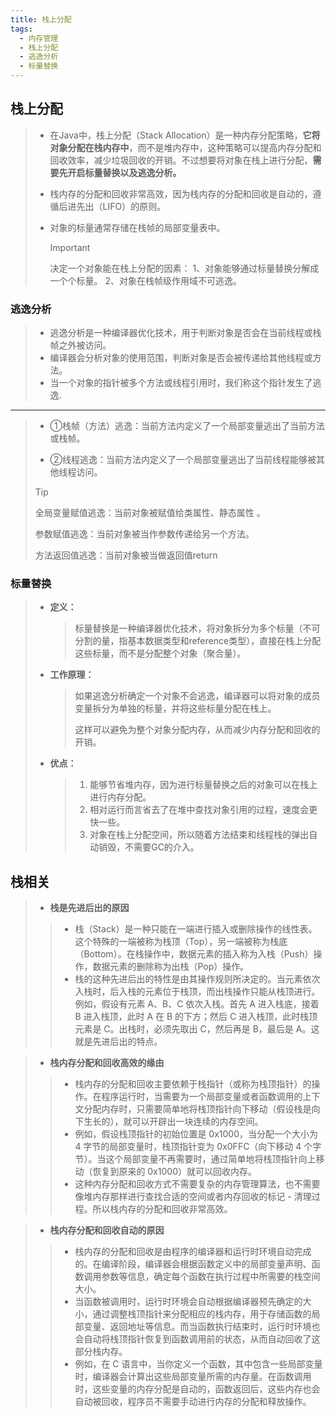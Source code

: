 ```yaml
---
title: 栈上分配
tags:
  - 内存管理
  - 栈上分配
  - 逃逸分析
  - 标量替换
---
```



## 栈上分配 

> - 在Java中，栈上分配（Stack Allocation）是一种内存分配策略，**它将对象分配在栈内存中**，而不是堆内存中，这种策略可以提高内存分配和回收效率，减少垃圾回收的开销。不过想要将对象在栈上进行分配，**需要先开启标量替换以及逃逸分析。**
>
> - 栈内存的分配和回收非常高效，因为栈内存的分配和回收是自动的，遵循后进先出（LIFO）的原则。
>
> - 对象的标量通常存储在栈帧的局部变量表中。
>
>   > [!IMPORTANT]
>   >
>   > 决定一个对象能在栈上分配的因素：
>   >   1、对象能够通过标量替换分解成一个个标量。
>   >   2、对象在栈帧级作用域不可逃逸。

### 逃逸分析

> -  逃逸分析是一种编译器优化技术，用于判断对象是否会在当前线程或栈帧之外被访问。
> - 编译器会分析对象的使用范围，判断对象是否会被传递给其他线程或方法。
> - 当一个对象的指针被多个方法或线程引用时，我们称这个指针发生了逃逸.

-------------------------------------------

> - ①栈帧（方法）逃逸：当前方法内定义了一个局部变量逃出了当前方法或栈帧。
>
> - ②线程逃逸：当前方法内定义了一个局部变量逃出了当前线程能够被其他线程访问。
>
> > [!TIP]
> >
> > 全局变量赋值逃逸：当前对象被赋值给类属性、静态属性 。
> >
> > 参数赋值逃逸：当前对象被当作参数传递给另一个方法。
> >
> > 方法返回值逃逸：当前对象被当做返回值return

### 标量替换

> - **定义：**
>
>   > 标量替换是一种编译器优化技术，将对象拆分为多个标量（不可分割的量，指基本数据类型和reference类型），直接在栈上分配这些标量，而不是分配整个对象（聚合量）。
>
> - **工作原理：**
>
>   > 如果逃逸分析确定一个对象不会逃逸，编译器可以将对象的成员变量拆分为单独的标量，并将这些标量分配在栈上。
>   >
>   > 这样可以避免为整个对象分配内存，从而减少内存分配和回收的开销。
>
> - **优点：** 
>
>   >1. 能够节省堆内存，因为进行标量替换之后的对象可以在栈上进行内存分配。
>   >2. 相对运行而言省去了在堆中查找对象引用的过程，速度会更快一些。
>   >3. 对象在栈上分配空间，所以随着方法结束和线程栈的弹出自动销毁，不需要GC的介入。

## 栈相关

> - **栈是先进后出的原因**
>
> > - 栈（Stack）是一种只能在一端进行插入或删除操作的线性表。这个特殊的一端被称为栈顶（Top），另一端被称为栈底（Bottom）。在栈操作中，数据元素的插入称为入栈（Push）操作，数据元素的删除称为出栈（Pop）操作。
> > - 栈的这种先进后出的特性是由其操作规则所决定的。当元素依次入栈时，后入栈的元素位于栈顶，而出栈操作只能从栈顶进行。例如，假设有元素 A、B、C 依次入栈。首先 A 进入栈底，接着 B 进入栈顶，此时 A 在 B 的下方；然后 C 进入栈顶，此时栈顶元素是 C。出栈时，必须先取出 C，然后再是 B，最后是 A。这就是先进后出的特点。

>- **栈内存分配和回收高效的缘由**
>
>> - 栈内存的分配和回收主要依赖于栈指针（或称为栈顶指针）的操作。在程序运行时，当需要为一个局部变量或者函数调用的上下文分配内存时，只需要简单地将栈顶指针向下移动（假设栈是向下生长的），就可以开辟出一块连续的内存空间。
>> - 例如，假设栈顶指针的初始位置是 0x1000，当分配一个大小为 4 字节的局部变量时，栈顶指针变为 0x0FFC（向下移动 4 个字节）。当这个局部变量不再需要时，通过简单地将栈顶指针向上移动（恢复到原来的 0x1000）就可以回收内存。
>> - 这种内存分配和回收方式不需要复杂的内存管理算法，也不需要像堆内存那样进行查找合适的空间或者内存回收的标记 - 清理过程。所以栈内存的分配和回收非常高效。

> - **栈内存分配和回收自动的原因**
>
> > - 栈内存的分配和回收是由程序的编译器和运行时环境自动完成的。在编译阶段，编译器会根据函数定义中的局部变量声明、函数调用参数等信息，确定每个函数在执行过程中所需要的栈空间大小。
> > - 当函数被调用时，运行时环境会自动根据编译器预先确定的大小，通过调整栈顶指针来分配相应的栈内存，用于存储函数的局部变量、返回地址等信息。而当函数执行结束时，运行时环境也会自动将栈顶指针恢复到函数调用前的状态，从而自动回收了这部分栈内存。
> > - 例如，在 C 语言中，当你定义一个函数，其中包含一些局部变量时，编译器会计算出这些局部变量所需的内存量。在函数调用时，这些变量的内存分配是自动的，函数返回后，这些内存也会自动被回收，程序员不需要手动进行内存的分配和释放操作。
